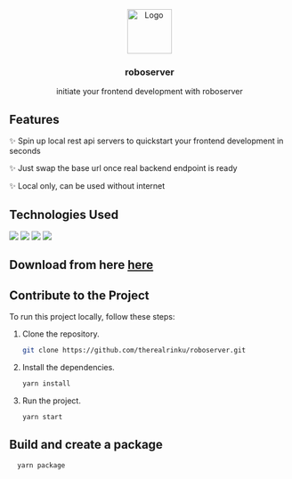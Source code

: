 <div align="center">
    <img src="https://cdn-icons-png.flaticon.com/128/2675/2675949.png" alt="Logo" width="80" height="80">
    <h3>roboserver</h3>
    <p>initiate your frontend development with roboserver</p>
</div>

## Features

✨ Spin up local rest api servers to quickstart your frontend development in seconds

✨ Just swap the base url once real backend endpoint is ready

✨ Local only, can be used without internet

## Technologies Used
<img src="https://img.shields.io/badge/electron-000000?style=for-the-badge&logo=electron&logoColor=white"/>
<img src="https://img.shields.io/badge/react-000000?style=for-the-badge&logo=react&logoColor=blue"/>
<img src="https://img.shields.io/badge/tailwindcss-000000?style=for-the-badge&logo=tailwindcss&logoColor=blue"/>
<img src="https://img.shields.io/badge/typescript-000000?style=for-the-badge&logo=typescript&logoColor=blue"/>

## Download from here [here](https://github.com/therealrinku/roboserver/releases)

## Contribute to the Project

To run this project locally, follow these steps:

1. Clone the repository.
   ```bash
   git clone https://github.com/therealrinku/roboserver.git

2. Install the dependencies.
   ```bash
   yarn install

3. Run the project.
   ```bash
   yarn start

## Build and create a package
   ```bash
     yarn package
